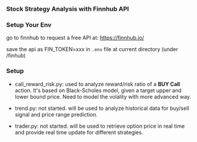 ### Stock Strategy Analysis with Finnhub API

### Setup Your Env

go to finnhub to request a free API at: https://finnhub.io/

save the api as FIN_TOKEN=xxx in `.env` file at current directory (under /finhub)

### Setup


- call_reward_risk.py: used to analyze reward/risk ratio of a **BUY Call** action. It's based on Black-Scholes model, given a target upper and lower bound price. Need to model the volality with more advanced way.

- trend.py: not started. will be used to analyze historical data for buy/sell signal and price range prediction.


- trader.py: not started. will be used to retrieve option price in real time and provide real time update for different strategies.

